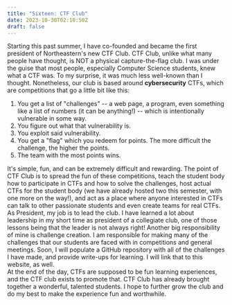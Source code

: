 ```yaml
---
title: "Sixteen: CTF Club"
date: 2023-10-30T02:10:50Z
draft: false
---
```


Starting this past summer, I have co-founded and became the first president of Northeastern's new CTF Club.
CTF Club, unlike what many people have thought, is NOT a physical capture-the-flag club. I was under the guise that most people,
especially Computer Science students, knew what a CTF was. To my surprise, it was much less well-known than I thought. Nonetheless,
our club is based around **cybersecurity** CTFs, which are competitions that go a little bit like this: <br />
1. You get a list of "challenges" -- a web page, a program, even something like a list of numbers (it can be anything!) -- which is intentionally vulnerable in some way.
2. You figure out what that vulnerability is.
3. You exploit said vulnerability.
4. You get a "flag" which you redeem for points. The more difficult the challenge, the higher the points.
5. The team with the most points wins.

It's simple, fun, and can be extremely difficult and rewarding. The point of CTF Club is to spread the fun of these competitions, teach the student body how to participate in CTFs and how to solve the challenges, host actual CTFs for the student body (we have already hosted two this semester, with one more on the way!), and act as a place where anyone interested in CTFs can talk to other passionate students and even create teams for real CTFs.
<br />
As President, my job is to lead the club. I have learned a lot about leadership in my short time as president of a collegiate club, one of those lessons being that the leader is not always right! Another big responsibility of mine is challenge creation. I am responsible for making many of the challenges that our students are faced with in competitions and general meetings. Soon, I will populate a GitHub repository with all of the challenges I have made, and provide write-ups for learning. I will link that to this website, as well.
<br />
At the end of the day, CTFs are supposed to be fun learning experiences, and the CTF club exists to promote that. CTF Club has already brought together a wonderful, talented students. I hope to further grow the club and do my best to make the experience fun and worthwhile.

